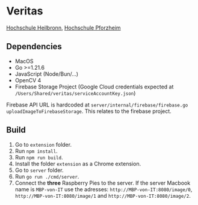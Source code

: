 # Veritas

[Hochschule Heilbronn](https://www.hs-heilbronn.de),
[Hochschule Pforzheim](https://designpf.hs-pforzheim.de)

## Dependencies

- MacOS
- Go >=1.21.6
- JavaScript (Node/Bun/...)
- OpenCV 4
- Firebase Storage Project (Google Cloud credentials expected at `/Users/Shared/veritas/serviceAccountKey.json`)

Firebase API URL is hardcoded at `server/internal/firebase/firebase.go uploadImageToFirebaseStorage`.
This relates to the firebase project.

## Build

1. Go to `extension` folder.
2. Run `npm install`.
3. Run `npm run build`.
4. Install the folder `extension` as a Chrome extension.
5. Go to `server` folder.
6. Run `go run ./cmd/server`.
7. Connect the **three** Raspberry Pies to the server.
   If the server Macbook name is `MBP-von-IT` use the adresses:
   `http://MBP-von-IT:8080/image/0`, `http://MBP-von-IT:8080/image/1` and `http://MBP-von-IT:8080/image/2`.
